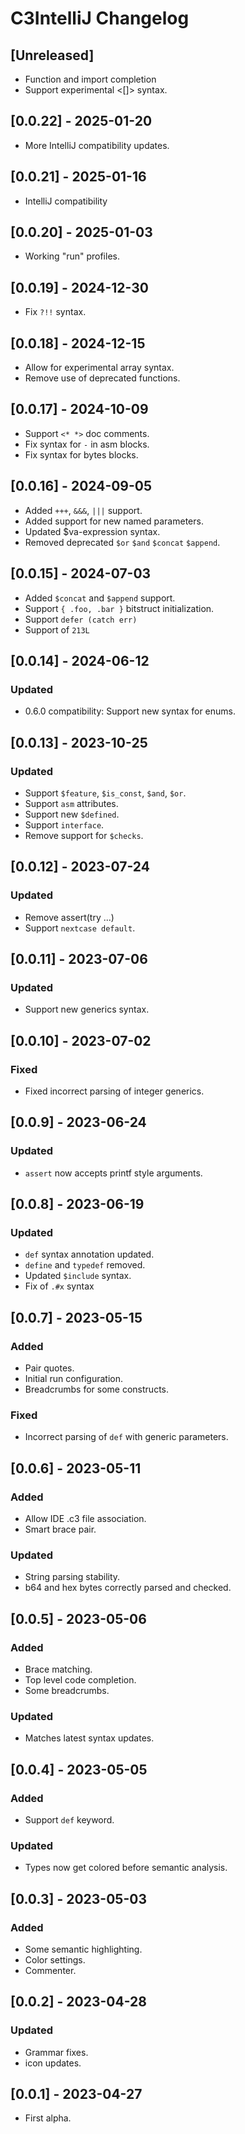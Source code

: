 <!-- Keep a Changelog guide -> https://keepachangelog.com -->

# C3IntelliJ Changelog

## [Unreleased]

- Function and import completion
- Support experimental <[]> syntax.

## [0.0.22] - 2025-01-20

- More IntelliJ compatibility updates.

## [0.0.21] - 2025-01-16

- IntelliJ compatibility

## [0.0.20] - 2025-01-03

- Working "run" profiles.

## [0.0.19] - 2024-12-30

- Fix `?!!` syntax. 

## [0.0.18] - 2024-12-15

- Allow for experimental array syntax.
- Remove use of deprecated functions.

## [0.0.17] - 2024-10-09

- Support `<* *>` doc comments.
- Fix syntax for `-` in asm blocks.
- Fix syntax for bytes blocks.

## [0.0.16] - 2024-09-05

- Added `+++`, `&&&`, `|||` support.
- Added support for new named parameters.
- Updated $va-expression syntax.
- Removed deprecated `$or` `$and` `$concat` `$append`.

## [0.0.15] - 2024-07-03

- Added `$concat` and `$append` support.
- Support `{ .foo, .bar }` bitstruct initialization.
- Support `defer (catch err)`
- Support of `213L`

## [0.0.14] - 2024-06-12

### Updated

- 0.6.0 compatibility: Support new syntax for enums.

## [0.0.13] - 2023-10-25

### Updated

- Support `$feature`, `$is_const`, `$and`, `$or`.
- Support `asm` attributes.
- Support new `$defined`.
- Support `interface`.
- Remove support for `$checks`.

## [0.0.12] - 2023-07-24

### Updated

- Remove assert(try ...)
- Support `nextcase default`.

## [0.0.11] - 2023-07-06

### Updated

- Support new generics syntax.

## [0.0.10] - 2023-07-02

### Fixed

- Fixed incorrect parsing of integer generics.

## [0.0.9] - 2023-06-24

### Updated
- `assert` now accepts printf style arguments.

## [0.0.8] - 2023-06-19

### Updated

- `def` syntax annotation updated.
- `define` and `typedef` removed.
- Updated `$include` syntax.
- Fix of `.#x` syntax

## [0.0.7] - 2023-05-15

### Added

- Pair quotes.
- Initial run configuration.
- Breadcrumbs for some constructs.

### Fixed

- Incorrect parsing of `def` with generic parameters.

## [0.0.6] - 2023-05-11

### Added

- Allow IDE .c3 file association.
- Smart brace pair.

### Updated

- String parsing stability.
- b64 and hex bytes correctly parsed and checked.

## [0.0.5] - 2023-05-06

### Added

- Brace matching.
- Top level code completion.
- Some breadcrumbs.

### Updated

- Matches latest syntax updates.

## [0.0.4] - 2023-05-05

### Added

- Support `def` keyword.

### Updated

- Types now get colored before semantic analysis.

## [0.0.3] - 2023-05-03

### Added

- Some semantic highlighting.
- Color settings.
- Commenter.

## [0.0.2] - 2023-04-28

### Updated

- Grammar fixes.
- icon updates.

## [0.0.1] - 2023-04-27

- First alpha.



